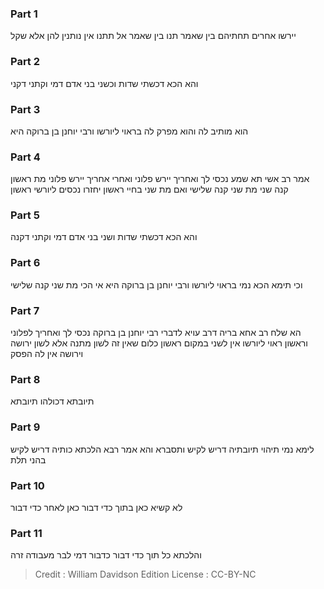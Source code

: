 
### Part 1
יירשו אחרים תחתיהם בין שאמר תנו בין שאמר אל תתנו אין נותנין להן אלא שקל

### Part 2
והא הכא דכשתי שדות וכשני בני אדם דמי וקתני דקני

### Part 3
הוא מותיב לה והוא מפרק לה בראוי ליורשו ורבי יוחנן בן ברוקה היא

### Part 4
אמר רב אשי תא שמע נכסי לך ואחריך יירש פלוני ואחרי אחריך יירש פלוני מת ראשון קנה שני מת שני קנה שלישי ואם מת שני בחיי ראשון יחזרו נכסים ליורשי ראשון

### Part 5
והא הכא דכשתי שדות ושני בני אדם דמי וקתני דקנה

### Part 6
וכי תימא הכא נמי בראוי ליורשו ורבי יוחנן בן ברוקה היא אי הכי מת שני קנה שלישי

### Part 7
הא שלח רב אחא בריה דרב עויא לדברי רבי יוחנן בן ברוקה נכסי לך ואחריך לפלוני וראשון ראוי ליורשו אין לשני במקום ראשון כלום שאין זה לשון מתנה אלא לשון ירושה וירושה אין לה הפסק

### Part 8
תיובתא דכולהו תיובתא

### Part 9
לימא נמי תיהוי תיובתיה דריש לקיש ותסברא והא אמר רבא הלכתא כותיה דריש לקיש בהני תלת

### Part 10
לא קשיא כאן בתוך כדי דבור כאן לאחר כדי דבור

### Part 11
והלכתא כל תוך כדי דבור כדבור דמי לבר מעבודה זרה

>Credit : William Davidson Edition
>License : CC-BY-NC